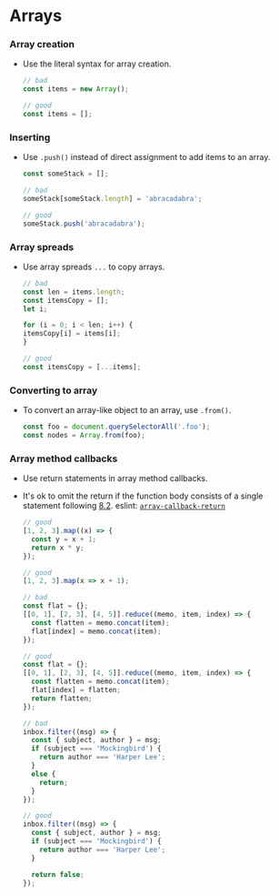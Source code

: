 # Arrays

### Array creation
- Use the literal syntax for array creation.

  ```typescript
  // bad
  const items = new Array();

  // good
  const items = [];
  ```

### Inserting
- Use `.push()` instead of direct assignment to add items to an array.

  ```typescript
  const someStack = [];

  // bad
  someStack[someStack.length] = 'abracadabra';

  // good
  someStack.push('abracadabra');
  ```

### Array spreads
- Use array spreads `...` to copy arrays.

  ```typescript
  // bad
  const len = items.length;
  const itemsCopy = [];
  let i;

  for (i = 0; i < len; i++) {
  itemsCopy[i] = items[i];
  }

  // good
  const itemsCopy = [...items];
  ```

### Converting to array
- To convert an array-like object to an array, use `.from()`.

  ```typescript
  const foo = document.querySelectorAll('.foo');
  const nodes = Array.from(foo);
  ```

### Array method callbacks
- Use return statements in array method callbacks.
- It's ok to omit the return if the function body consists of a single statement following [8.2](#8.2). eslint: [`array-callback-return`](http://eslint.org/docs/rules/array-callback-return)

  ```typescript
  // good
  [1, 2, 3].map((x) => {
    const y = x + 1;
    return x * y;
  });

  // good
  [1, 2, 3].map(x => x + 1);

  // bad
  const flat = {};
  [[0, 1], [2, 3], [4, 5]].reduce((memo, item, index) => {
    const flatten = memo.concat(item);
    flat[index] = memo.concat(item);
  });

  // good
  const flat = {};
  [[0, 1], [2, 3], [4, 5]].reduce((memo, item, index) => {
    const flatten = memo.concat(item);
    flat[index] = flatten;
    return flatten;
  });

  // bad
  inbox.filter((msg) => {
    const { subject, author } = msg;
    if (subject === 'Mockingbird') {
      return author === 'Harper Lee';
    }
    else {
      return;
    }
  });

  // good
  inbox.filter((msg) => {
    const { subject, author } = msg;
    if (subject === 'Mockingbird') {
      return author === 'Harper Lee';
    }

    return false;
  });
  ```
